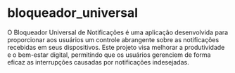 # bloqueador_universal
O Bloqueador Universal de Notificações é uma aplicação desenvolvida para proporcionar aos usuários um controle abrangente sobre as notificações recebidas em seus dispositivos. Este projeto visa melhorar a produtividade e o bem-estar digital, permitindo que os usuários gerenciem de forma eficaz as interrupções causadas por notificações indesejadas.
